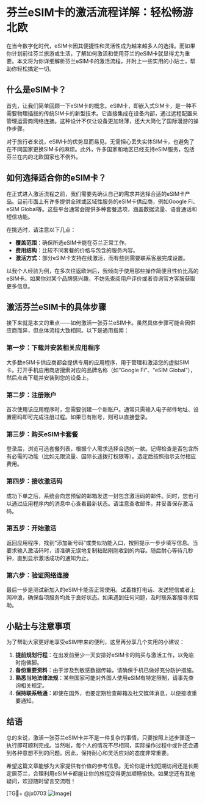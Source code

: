 # 芬兰eSIM卡的激活流程详解：轻松畅游北欧

在当今数字化时代，eSIM卡因其便捷性和灵活性成为越来越多人的选择。而如果你计划前往芬兰旅游或生活，了解如何激活和使用芬兰的eSIM卡就显得尤为重要。本文将为你详细解析芬兰eSIM卡的激活流程，并附上一些实用的小贴士，帮助你轻松搞定一切。

## 什么是eSIM卡？

首先，让我们简单回顾一下eSIM卡的概念。eSIM卡，即嵌入式SIM卡，是一种不需要物理插拔的传统SIM卡的新型技术。它直接集成在设备内部，通过远程配置来管理运营商网络连接。这种设计不仅让设备更加轻薄，还大大简化了国际漫游的操作步骤。

对于旅行者来说，eSIM卡的优势显而易见。无需担心丢失实体SIM卡，也避免了在不同国家更换SIM卡的麻烦。此外，许多国家和地区已经支持eSIM服务，包括芬兰在内的北欧国家也不例外。

## 如何选择适合你的eSIM卡？

在正式进入激活流程之前，我们需要先确认自己的需求并选择合适的eSIM卡产品。目前市面上有许多提供全球或区域性服务的eSIM卡供应商，例如Google Fi、eSIM Global等。这些平台通常会提供多种套餐选项，涵盖数据流量、语音通话和短信功能。

在挑选时，请注意以下几点：
- **覆盖范围**：确保所选eSIM卡能在芬兰正常工作。
- **费用结构**：比较不同套餐的价格与包含的服务内容。
- **激活方式**：部分eSIM卡支持在线激活，而有些则需要联系客服完成设置。

以我个人经验为例，在多次往返欧洲后，我倾向于使用那些操作简便且性价比高的eSIM卡。如果你对某个品牌感兴趣，不妨先查阅用户评价或者咨询官方客服获取更多信息。

## 激活芬兰eSIM卡的具体步骤

接下来就是本文的重点——如何激活一张芬兰eSIM卡。虽然具体步骤可能会因供应商而异，但总体流程大致相同。以下是通用指南：

### 第一步：下载并安装相关应用程序
大多数eSIM卡供应商都会提供专用的应用程序，用于管理和激活您的虚拟SIM卡。打开手机应用商店搜索对应的品牌名称（如“Google Fi”、“eSIM Global”），然后点击下载并安装到您的设备上。

### 第二步：注册账户
首次使用该应用程序时，您需要创建一个新账户。通常只需输入电子邮件地址、设置密码即可完成注册过程。如果已有账号，则可以直接登录。

### 第三步：购买eSIM卡套餐
登录后，浏览可选套餐列表，根据个人需求选择合适的一款。记得检查是否包含所有必需的功能（比如无限流量、国际长途拨打权限等）。选定后按照指示支付相应费用。

### 第四步：接收激活码
成功下单之后，系统会向您预留的邮箱发送一封包含激活码的邮件。同时，您也可以通过应用程序内的消息中心查看最新状态。请注意查收邮件，并妥善保存激活码。

### 第五步：开始激活
返回应用程序，找到“添加新号码”或类似功能入口，按照提示一步步填写信息。当要求输入激活码时，请准确无误地复制粘贴刚刚收到的内容。随后耐心等待几秒钟，直到显示激活成功的通知为止。

### 第六步：验证网络连接
最后一步是测试新加入的eSIM卡能否正常使用。试着拨打电话、发送短信或者上网冲浪，确保各项服务均处于良好状态。如果遇到任何问题，及时联系客服寻求帮助。

## 小贴士与注意事项

为了帮助大家更好地享受eSIM带来的便利，这里再分享几个实用的小建议：
1. **提前规划行程**：在出发前至少一天安排好eSIM卡的购买与激活工作，以免临时抱佛脚。
2. **备份重要资料**：由于涉及到敏感数据传输，请确保手机已做好充分防护措施。
3. **熟悉当地法律法规**：某些国家可能对外国人使用eSIM有特定限制，请事先查询相关规定。
4. **保持联系畅通**：即使在国外，也要定期检查邮箱及社交媒体消息，以便接收重要通知。

## 结语

总的来说，激活一张芬兰eSIM卡并不是一件复杂的事情，只要按照上述步骤逐一执行即可顺利完成。当然啦，每个人的情况不尽相同，实际操作过程中或许还会遇到各种意想不到的问题。因此，保持耐心和灵活应对的态度非常重要。

希望这篇文章能够为大家提供有价值的参考信息。无论你是计划短期访问还是长期定居芬兰，合理利用eSIM卡都能让你的旅程变得更加顺畅愉快。如果您还有其他疑问，欢迎随时留言交流哦！

[TG💪+ @jx0703 ![Image](https://github.com/user-attachments/assets/dbca1d08-cadb-493c-b0ec-ad6f7a83f270)]
